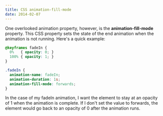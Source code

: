 ```yaml
---
title: CSS animation-fill-mode
date: 2014-02-07
---
```



One overlooked animation property, however, is the **animation-fill-mode** property.  This CSS property sets the state of the end animation when the animation is not running.  Here's a quick example:

<!-- break -->

```css
@keyframes fadeIn {
  0%   { opacity: 0; }
  100% { opacity: 1; }
}

.fadeIn {
  animation-name: fadeIn;
  animation-duration: 1s;
  animation-fill-mode: forwards;
}
```

In the case of my fadeIn animation, I want the element to stay at an opacity of 1 when the animation is complete.  If I don't set the value to forwards, the element would go back to an opacity of 0 after the animation runs.

